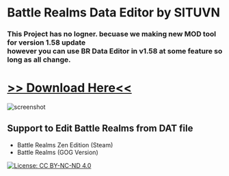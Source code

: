 # Battle Realms Data Editor by SITUVN

### This Project has no logner. becuase we making new MOD tool for version 1.58 update <br>however you can use BR Data Editor in v1.58 at some feature so long as all change.

# [>> Download Here<<](https://github.com/KravitzMC/KravitzMC.github.io/raw/main/Battle%20Realms%20Data%20Editor%20X1.0.7z)

![screenshot](https://github.com/KravitzMC/KravitzMC.github.io/blob/main/screensample.png?raw=true")

## Support to Edit Battle Realms from DAT file

- Battle Realms Zen Edition (Steam)
- Battle Realms (GOG Version)

[![License: CC BY-NC-ND 4.0](https://licensebuttons.net/l/by-nc-sa/3.0/88x31.png)](https://creativecommons.org/licenses/by-sa/4.0/)
